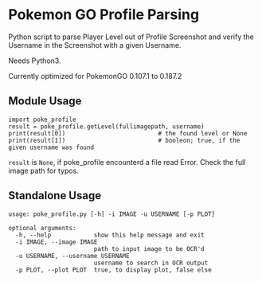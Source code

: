 Pokemon GO Profile Parsing
==========================
Python script to parse Player Level out of Profile Screenshot and verify the Username in the Screenshot with a given Username.

Needs Python3.

Currently optimized for PokemonGO 0.107.1 to 0.187.2

Module Usage
-----------
```
import poke_profile
result = poke_profile.getLevel(fullimagepath, username)
print(result[0])                          # the found level or None
print(result[1])                          # booleon; true, if the given username was found
```
```result``` is ```None```, if poke_profile encounterd a file read Error. Check the full image path for typos.

Standalone Usage
-----
```
usage: poke_profile.py [-h] -i IMAGE -u USERNAME [-p PLOT]

optional arguments:
  -h, --help            show this help message and exit
  -i IMAGE, --image IMAGE
                        path to input image to be OCR'd
  -u USERNAME, --username USERNAME
                        username to search in OCR output
  -p PLOT, --plot PLOT  true, to display plot, false else
```
